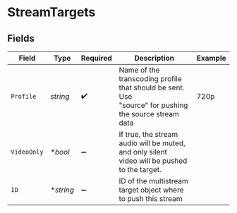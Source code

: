 # StreamTargets


## Fields

| Field                                                                                                 | Type                                                                                                  | Required                                                                                              | Description                                                                                           | Example                                                                                               |
| ----------------------------------------------------------------------------------------------------- | ----------------------------------------------------------------------------------------------------- | ----------------------------------------------------------------------------------------------------- | ----------------------------------------------------------------------------------------------------- | ----------------------------------------------------------------------------------------------------- |
| `Profile`                                                                                             | *string*                                                                                              | :heavy_check_mark:                                                                                    | Name of the transcoding profile that should be sent. Use<br/>"source" for pushing the source stream data<br/> | 720p                                                                                                  |
| `VideoOnly`                                                                                           | **bool*                                                                                               | :heavy_minus_sign:                                                                                    | If true, the stream audio will be muted, and only silent<br/>video will be pushed to the target.<br/> |                                                                                                       |
| `ID`                                                                                                  | **string*                                                                                             | :heavy_minus_sign:                                                                                    | ID of the multistream target object where to push this stream                                         |                                                                                                       |